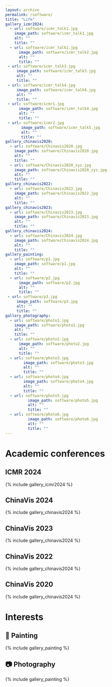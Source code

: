 ```yaml
---
layout: archive
permalink: /software/
title: "Life"
gallery_icmr2024:
  - url: software/icmr_talk1.jpg
    image_path: software/icmr_talk1.jpg
    alt: ""
    title: ""
  - url: software/icmr_talk2.jpg
      image_path: software/icmr_talk2.jpg
      alt: ""
      title: ""
 - url: software/icmr_talk3.jpg
     image_path: software/icmr_talk3.jpg
     alt: ""
     title: ""
 - url: software/icmr_talk4.jpg
     image_path: software/icmr_talk4.jpg
     alt: ""
     title: ""
 - url: software/icmr1.jpg
      image_path: software/icmr_talk4.jpg
      alt: ""
      title: ""
 - url: software/icmr2.jpg
       image_path: software/icmr_talk5.jpg
       alt: ""
       title: ""
gallery_chinavis2020:
  - url: software/Chinavis2020.jpg
    image_path: software/Chinavis2020.jpg
    alt: ""
    title: ""
  - url: software/Chinavis2020_zyz.jpg
    image_path: software/Chinavis2020_zyz.jpg
    alt: ""
    title: ""
gallery_chinavis2022:
  - url: software/Chinavis2022.jpg
    image_path: software/Chinavis2022.jpg
    alt: ""
    title: ""
gallery_chinavis2023:
  - url: software/Chinavis2023.jpg
    image_path: software/Chinavis2023.jpg
    alt: ""
    title: ""
gallery_chinavis2024:
  - url: software/Chinavis2024.jpg
    image_path: software/Chinavis2024.jpg
    alt: ""
    title: ""
gallery_painting:
  - url: software/p1.jpg
    image_path: software/p1.jpg
    alt: ""
    title: ""
  - url: software/p2.jpg
      image_path: software/p2.jpg
      alt: ""
      title: ""
 - url: software/p3.jpg
     image_path: software/p3.jpg
     alt: ""
     title: ""
gallery_photography:
  - url: software/photo1.jpg
    image_path: software/photo1.jpg
    alt: ""
    title: ""
  - url: software/photo2.jpg
      image_path: software/photo2.jpg
      alt: ""
      title: ""
  - url: software/photo3.jpg
        image_path: software/photo3.jpg
        alt: ""
        title: ""
  - url: software/photo4.jpg
        image_path: software/photo4.jpg
        alt: ""
        title: ""
  - url: software/photo5.jpg
          image_path: software/photo5.jpg
          alt: ""
          title: ""
  - url: software/photo6.jpg
          image_path: software/photo6.jpg
          alt: ""
          title: ""
---
```



# Academic conferences

## ICMR 2024
{% include gallery_icmr2024 %}

## ChinaVis 2024
{% include gallery_chinavis2024 %}

## ChinaVis 2023
{% include gallery_chinavis2024 %}

## ChinaVis 2022
{% include gallery_chinavis2024 %}

## ChinaVis 2020
{% include gallery_chinavis2024 %}



# Interests

## 🎨 Painting

{% include gallery_painting %}


## 📷 Photography

{% include gallery_painting %}





